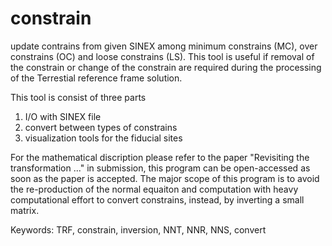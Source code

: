 # constrain
update contrains from given SINEX among minimum constrains (MC), over constrains (OC) and loose constrains (LS). This tool is useful if removal of the constrain or change of the constrain are required during the processing of the Terrestial reference frame solution.

This tool is consist of three parts 
1. I/O with SINEX file
2. convert between types of constrains
3. visualization tools for the fiducial sites

For the mathematical discription please refer to the paper "Revisiting the transformation ..." in submission, this program can be open-accessed as soon as the paper is accepted.
The major scope of this program is to avoid the re-production of the normal equaiton and computation with heavy computational effort to convert constrains, instead, by inverting a small matrix.

Keywords: TRF, constrain, inversion, NNT, NNR, NNS, convert

